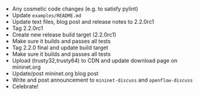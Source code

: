 * Any cosmetic code changes (e.g. to satisfy pylint)
* Update `examples/README.md`
* Update text files, blog post and release notes to 2.2.0rc1
* Tag 2.2.0rc1
* Create new release build target (2.2.0rc1)
* Make sure it builds and passes all tests
* Tag 2.2.0 final and update build target
* Make sure it builds and passes all tests
* Upload (trusty32,trusty64) to CDN and update download page on mininet.org
* Update/post mininet.org blog post
* Write and post announcement to `mininet-discuss` and `openflow-discuss`
* Celebrate!

